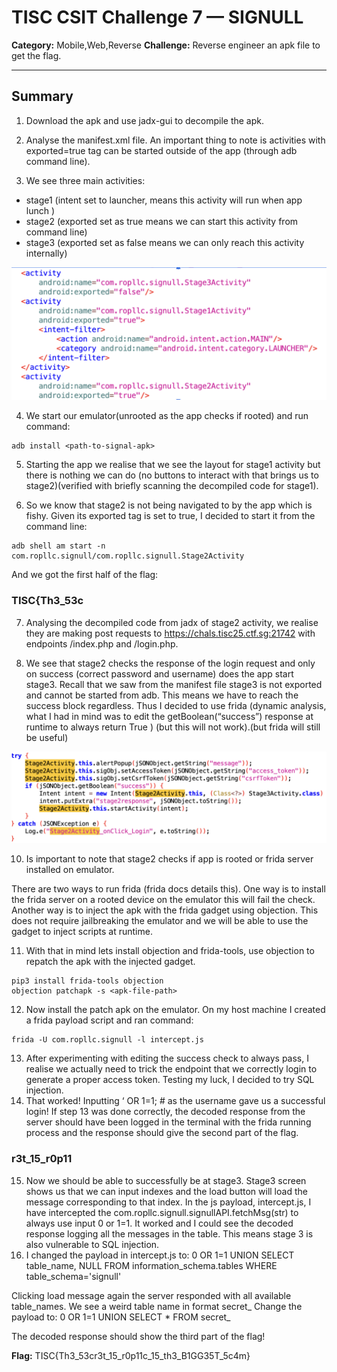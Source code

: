 # TISC CSIT Challenge 7 — SIGNULL

**Category:** Mobile,Web,Reverse
**Challenge:** Reverse engineer an apk file to get the flag.

---

## Summary
1. Download the apk and use jadx-gui to decompile the apk. 

2. Analyse the manifest.xml file. An important thing to note is activities with exported=true tag can be started outside of the app (through adb command line).

3. We see three main activities:
- stage1 (intent set to launcher, means this activity will run when app lunch )
- stage2 (exported set as true means we can start this activity from command line)
- stage3 (exported set as false means we can only reach this activity internally)

![manifest file](./7_1.png)

4. We start our emulator(unrooted as the app checks if rooted) and run command:
```
adb install <path-to-signal-apk>
```
5. Starting the app we realise that we see the layout for stage1 activity but there is nothing we can do (no buttons to interact with that brings us to stage2)(verified with briefly scanning the decompiled code for stage1).

6. So we know that stage2 is not being navigated to by the app which is fishy. Given its exported tag is set to true, I decided to start it from the command line:
```
adb shell am start -n com.ropllc.signull/com.ropllc.signull.Stage2Activity
```
And we got the first half of the flag: 
### TISC{Th3_53c

7. Analysing the decompiled code from jadx of stage2 activity, we realise they are making post requests to https://chals.tisc25.ctf.sg:21742 with endpoints /index.php and /login.php. 

8.  We see that stage2 checks the response of the login request and only on success (correct password and username) does the app start stage3. Recall that we saw from the manifest file stage3 is not exported and cannot be started from adb. This means we have to reach the success block regardless. Thus I decided to use frida (dynamic analysis, what I had in mind was to edit the getBoolean(“success”) response at runtime to always return True ) (but this will not work).(but  frida will still be useful)

![decompiled stage2 code](./7_2.png)

10. Is important to note that stage2 checks if app is rooted or frida server installed on emulator.

There are two ways to run frida (frida docs details this). One way is to install the frida server on a rooted device on the emulator this will fail the check. Another way is to inject the apk with the frida gadget using objection. This does not require jailbreaking the emulator and we will be able to use the gadget to inject scripts at runtime.

11. With that in mind lets install objection and frida-tools, use objection to repatch the apk with the injected gadget.
```
pip3 install frida-tools objection
objection patchapk -s <apk-file-path>
```
12. Now install the patch apk on the emulator. On my host machine I created a frida payload script and ran command:
```
frida -U com.ropllc.signull -l intercept.js
```
13. After experimenting with editing the success check to always pass, I realise we actually need to trick the endpoint that we correctly login to generate a proper access token. Testing my luck, I decided to try SQL injection. 
14. That worked! Inputting ‘ OR 1=1; # as the username gave us a successful login! If step 13 was done correctly, the decoded response from the server should have been logged in the terminal with the frida running process and the response should give the second part of the flag. 
### r3t_15_r0p11

15. Now we should be able to successfully be at stage3. Stage3 screen shows us that we can input indexes and the load button will load the message corresponding to that index. In the  js payload, intercept.js, I have intercepted the com.ropllc.signull.signullAPI.fetchMsg(str) to always use input 0 or 1=1. It worked and I could see the decoded response logging all the messages in the table. This means stage 3 is also vulnerable to SQL injection.
16. I changed the payload in intercept.js to:
0 OR 1=1 UNION SELECT table_name, NULL FROM information_schema.tables WHERE table_schema='signull'

Clicking load message again the server responded with all available table_names. We see a weird table name in format secret_
Change the payload to:
0 OR 1=1 UNION SELECT * FROM secret_<secret-table-name>

The decoded response should show the third part of the flag!

**Flag:** 
TISC{Th3_53cr3t_15_r0p11c_15_th3_B1GG35T_5c4m}
